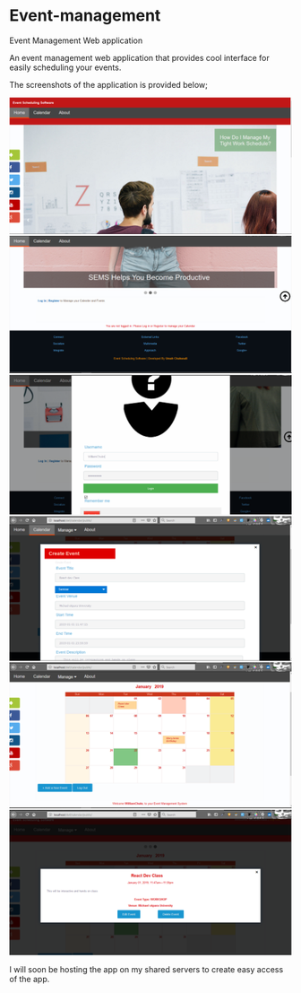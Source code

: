 # Event-management
Event Management Web application

An event management web application that provides cool interface for easily scheduling your events.

The screenshots of the application is provided below;

![alt text](https://github.com/Turnyur/Event-management/blob/master/shot1.png)
![alt text](https://github.com/Turnyur/Event-management/blob/master/shot2.png)
![alt text](https://github.com/Turnyur/Event-management/blob/master/shot3.png)
![alt text](https://github.com/Turnyur/Event-management/blob/master/shot4.png)
![alt text](https://github.com/Turnyur/Event-management/blob/master/shot5.png)
![alt text](https://github.com/Turnyur/Event-management/blob/master/shot6.png)

I will soon be hosting the app on my shared servers to create easy access of the app.